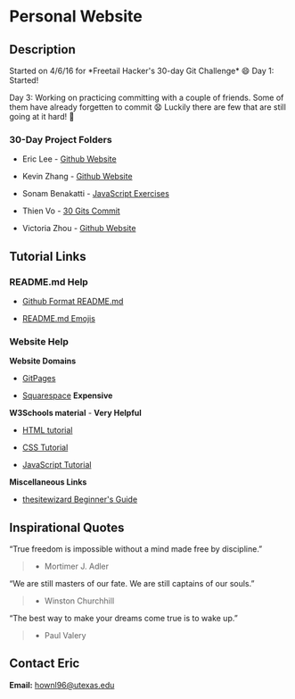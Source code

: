 # Personal Website
## Description
Started on 4/6/16 for \*Freetail Hacker's 30-day Git Challenge\* :smile:
Day 1: Started!

Day 3: Working on practicing committing with a couple of friends. Some of them have already forgetten to commit :anguished: Luckily there are few that are still going at it hard! :grimacing:

### 30-Day Project Folders
* Eric Lee - [Github Website](https://github.com/theCreedo/theCreedo.github.io)

* Kevin Zhang - [Github Website](https://github.com/kevinisninja/kevinisninja.github.io)

* Sonam Benakatti - [JavaScript Exercises](https://github.com/sonambenakatti/javascript-exercises)

* Thien Vo - [30 Gits Commit](https://github.com/jaysonvo97/30GitsCommit)

* Victoria Zhou - [Github Website](https://github.com/vczhou/vczhou.github.io)

## Tutorial Links
### README.md Help
* [Github Format README.md](https://help.github.com/articles/basic-writing-and-formatting-syntax/)

* [README.md Emojis](http://www.emoji-cheat-sheet.com/)

### Website Help

**Website Domains**

* [GitPages](https://pages.github.com)

* [Squarespace](https://www.squarespace.com/) **Expensive**


**W3Schools material** - **Very Helpful**

* [HTML tutorial](http://www.w3schools.com/html/)

* [CSS Tutorial](http://www.w3schools.com/css/)

* [JavaScript Tutorial](http://www.w3schools.com/js/)


**Miscellaneous Links**

* [thesitewizard Beginner's Guide](http://www.thesitewizard.com/gettingstarted/startwebsite.shtml)


## Inspirational Quotes
“True freedom is impossible without a mind made free by discipline.”
> - Mortimer J. Adler

“We are still masters of our fate. We are still captains of our souls.”
> - Winston Churchhill

“The best way to make your dreams come true is to wake up.”
> - Paul Valery

## Contact Eric
**Email:** hownl96@utexas.edu

